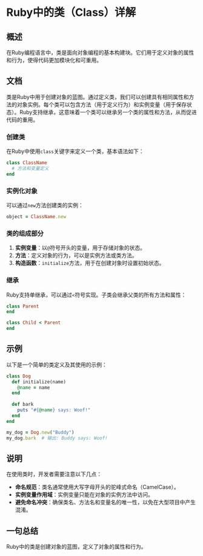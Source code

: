 <!--
Meta Description: # Ruby中的类（Class）详解 ## 概述 在Ruby编程语言中，类是面向对象编程的基本构建块。它们用于定义对象的属性和行为，使得代码更加模块化和可重用。 ## 文档 类是Ruby中用于创建对象的蓝图。通过定义类，我们可以创建具有相同属性和方法的对象实例。每个类可以包含方法（用于定义行为）和实...
Meta Keywords: class, end, ruby, name, new
-->

# Ruby中的类（Class）详解

## 概述
在Ruby编程语言中，类是面向对象编程的基本构建块。它们用于定义对象的属性和行为，使得代码更加模块化和可重用。

## 文档
类是Ruby中用于创建对象的蓝图。通过定义类，我们可以创建具有相同属性和方法的对象实例。每个类可以包含方法（用于定义行为）和实例变量（用于保存状态）。Ruby支持继承，这意味着一个类可以继承另一个类的属性和方法，从而促进代码的重用。

### 创建类
在Ruby中使用`class`关键字来定义一个类，基本语法如下：
```ruby
class ClassName
  # 方法和变量定义
end
```

### 实例化对象
可以通过`new`方法创建类的实例：
```ruby
object = ClassName.new
```

### 类的组成部分
1. **实例变量**：以`@`符号开头的变量，用于存储对象的状态。
2. **方法**：定义对象的行为，可以是实例方法或类方法。
3. **构造函数**：`initialize`方法，用于在创建对象时设置初始状态。

### 继承
Ruby支持单继承，可以通过`<`符号实现。子类会继承父类的所有方法和属性：
```ruby
class Parent
end

class Child < Parent
end
```

## 示例
以下是一个简单的类定义及其使用的示例：

```ruby
class Dog
  def initialize(name)
    @name = name
  end
  
  def bark
    puts "#{@name} says: Woof!"
  end
end

my_dog = Dog.new("Buddy")
my_dog.bark  # 输出: Buddy says: Woof!
```

## 说明
在使用类时，开发者需要注意以下几点：
- **命名规范**：类名通常使用大写字母开头的驼峰式命名（CamelCase）。
- **实例变量作用域**：实例变量只能在对象的实例方法中访问。
- **避免命名冲突**：确保类名、方法名和变量名的唯一性，以免在大型项目中产生混淆。

## 一句总结
Ruby中的类是创建对象的蓝图，定义了对象的属性和行为。